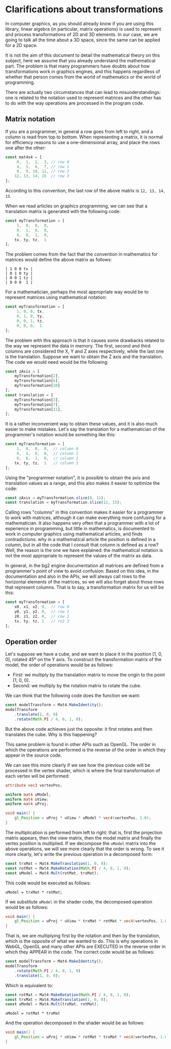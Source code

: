 # Clarifications about transformations

In computer graphics, as you should already know if you are using this library, linear algebra (in particular, matrix operations) is used to represent and process transformations of 2D and 3D elements. In our case, we are going to talk all the time about a 3D space, since the same can be applied for a 2D space.

It is not the aim of this document to detail the mathematical theory on this subject, here we assume that you already understand the mathematical part. The problem is that many programmers have doubts about how transformations work in graphics engines, and this happens regardless of whether that person comes from the world of mathematics or the world of programming.

There are actually two circumstances that can lead to misunderstandings: one is related to the notation used to represent matrices and the other has to do with the way operations are processed in the program code.

## Matrix notation

If you are a programmer, in general a row goes from left to right, and a column is read from top to bottom. When representing a matrix, it is normal for efficiency reasons to use a one-dimensional array, and place the rows one after the other:

```js
const mat4x4 = [
     0,  1,  2,  3, // row 0
     4,  5,  6,  7, // row 1
     8,  9, 10, 11, // row 2
    12, 13, 14, 15  // row 3
];
```

According to this convention, the last row of the above matrix is `12, 13, 14, 15`.

When we read articles on graphics programming, we can see that a translation matrix is generated with the following code:

```js
const myTransformation = [
     1,  0,  0,  0,
     0,  1,  0,  0,
     0,  0,  1,  0,
    tx, ty, tz,  1
];
```

The problem comes from the fact that the convention in mathematics for matrices would define the above matrix as follows:

```other
| 1 0 0 tx |
| 0 1 0 ty |
| 0 0 1 tz |
| 0 0 0  1 |
```

For a mathematician, perhaps the most appropriate way would be to represent matrices using mathematical notation:

```js
const myTransformation = [
     1, 0, 0, tx,
     0, 1, 0, ty,
     0, 0, 1, tz,
     0, 0, 0,  1
];
```

The problem with this approach is that it causes some drawbacks related to the way we represent the data in memory. The first, second and third columns are considered the X, Y and Z axes respectively, while the last one is the translation. Suppose we want to obtain the Z axis and the translation. The code we would need would be the following:

```js
const zAxis = [
    myTransformation[2],
    myTransformation[6],
    myTransformation[10]
];
const translation = [
    myTransformation[3],
    myTransformation[7],
    myTransformation[11],
];
```

It is a rather inconvenient way to obtain these values, and it is also much easier to make mistakes. Let's say the translation for a mathematician of the programmer's notation would be something like this:

```js
const myTransformation = [
     1,  0,  0,  0,  // column 0
     0,  1,  0,  0,  // column 1
     0,  0,  1,  0,  // column 2
    tx, ty, tz,  1   // column 3
];
```

Using the "programmer notation", it is possible to obtain the axis and translation values as a range, and this also makes it easier to optimize the code:

```js
const zAxis = myTransformation.slice(8, 11);
const translation = myTransformation.slice(12, 15);
```

Calling rows "columns" in this convention makes it easier for a programmer to work with matrices, although it can make everything more confusing for a mathematician. It also happens very often that a programmer with a lot of experience in programming, but little in mathematics, is documented to work in computer graphics using mathematical articles, and finds contradictions: why in a mathematical article the position is defined in a column, but in all the code that I consult that column is defined as a row? Well, the reason is the one we have explained: the mathematical notation is not the most appropriate to represent the values of the matrix as data.

In general, in the bg2 engine documentation all matrices are defined from a programmer's point of view to avoid confusion. Based on this idea, in the documentation and also in the APIs, we will always call rows to the horizontal elements of the matrices, so we will also forget about those rows that represent columns. That is to say, a transformation matrix for us will be this:

```js
const myTransformation = [
    x0, x1, x2, 0,  // row 0
    y0, y1, y2, 0,  // row 1
    z0, z1, z2, 0,  // row 2
    tx, ty, tz, 1   // ro2 3
];
```

## Operation order

Let's suppose we have a cube, and we want to place it in the position [1, 0, 0], rotated 45º on the Y axis. To construct the transformation matrix of the model, the order of operations would be as follows:

- First: we multiply by the translation matrix to move the origin to the point [1, 0, 0].
- Second: we multiply by the rotation matrix to rotate the cube.

We can think that the following code does the function we want:

```js
const modelTransform = Mat4.MakeIdentity();
modelTransform
    .translate(1, 0, 0)
    .rotate(Math.PI / 4, 0, 1, 0);
```

But the above code achieves just the opposite: it first rotates and then translates the cube. Why is this happening?

This same problem is found in other APIs such as OpenGL. The order in which the operations are performed is the reverse of the order in which they appear in the source code.

We can see this more clearly if we see how the previous code will be processed in the vertex shader, which is where the final transformation of each vertex will be performed:

```glsl
attribute vec3 vertexPos;

uniform mat4 uModel;
uniform mat4 uView;
uniform mat4 uProj;

void main() {
    gl_Position = uProj * uView * uModel * vec4(vertexPos, 1.0);
}
```

The multiplication is performed from left to right: that is, first the projection matrix appears, then the view matrix, then the model matrix and finally the vertex position is multiplied. If we decompose the `uModel` matrix into the above operations, we will see more clearly that the order is wrong. To see it more clearly, let's write the previous operation in a decomposed form:

```js
const trxMat = Mat4.MakeTranslation(1, 0, 0);
const rotMat = Mat4.MakeRotation(Math.PI / 4, 0, 1, 0);
const uModel = Mat4.Mult(rotMat, trxMat);
```

This code would be executed as follows:

```other
uModel = trxMat * rotMat;
```

If we substitute `uModel` in the shader code, the decomposed operation would be as follows:

```glsl
void main() {
    gl_Position = uProj * uView * trxMat * rotMat * vec4(vertexPos, 1.0);
}
```

That is, we are multiplying first by the rotation and then by the translation, which is the opposite of what we wanted to do. This is why operations in WebGL, OpenGL and many other APIs are EXECUTED in the reverse order in which they APPEAR in the code. The correct code would be as follows:

```js
const modelTransform = Mat4.MakeIdentity();
modelTransform
    .rotate(Math.PI / 4, 0, 1, 0)
    .translate(1, 0, 0);
```

Which is equivalent to:

```js
const rotMat = Mat4.MakeRotation(Math.PI / 4, 0, 1, 0);
const trxMat = Mat4.MakeTranslation(1, 0, 0);
const uModel = Mat4.Mult(trxMat, rotMat);
```

```other
uModel = rotMat * trxMat
```

And the operation decomposed in the shader would be as follows:

```glsl
void main() {
    gl_Position = uProj * uView * rotMat * trxMat * vec4(vertexPos, 1.0);
}
```

